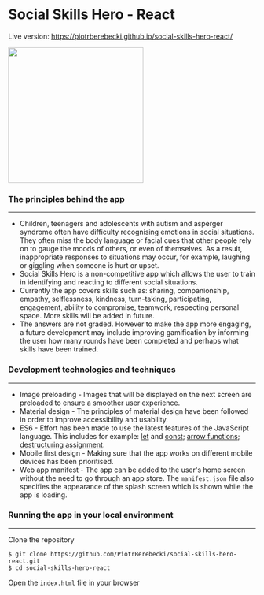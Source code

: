 # Social Skills Hero - React

Live version: https://piotrberebecki.github.io/social-skills-hero-react/

<img src="./src/graphics/social-skills-hero-screencast.gif" width="275px" height="auto">

### The principles behind the app
---

* Children, teenagers and adolescents with autism and asperger syndrome often have difficulty recognising emotions in social situations. They often miss the body language or facial cues that other people rely on to gauge the moods of others, or even of themselves. As a result, inappropriate responses to situations may occur, for example, laughing or giggling when someone is hurt or upset.
* Social Skills Hero is a non-competitive app which allows the user to train in identifying and reacting to different social situations.
* Currently the app covers skills such as: sharing, companionship, empathy, selflessness, kindness, turn-taking, participating, engagement, ability to compromise, teamwork, respecting personal space. More skills will be added in future.
* The answers are not graded. However to make the app more engaging, a future development may include improving gamification by informing the user how many rounds have been completed and perhaps what skills have been trained.

### Development technologies and techniques
---

* Image preloading - Images that will be displayed on the next screen are preloaded to ensure a smoother user experience.
* Material design - The principles of material design have been followed in order to improve accessibility and usability.
* ES6 - Effort has been made to use the latest features of the JavaScript language. This includes for example: [let](https://developer.mozilla.org/en-US/docs/Web/JavaScript/Reference/Statements/let) and [const](https://developer.mozilla.org/en-US/docs/Web/JavaScript/Reference/Statements/const); [arrow functions](https://developer.mozilla.org/en/docs/Web/JavaScript/Reference/Functions/Arrow_functions); [destructuring assignment](https://developer.mozilla.org/en/docs/Web/JavaScript/Reference/Operators/Destructuring_assignment).
* Mobile first design - Making sure that the app works on different mobile devices has been prioritised.
* Web app manifest - The app can be added to the user's home screen without the need to go through an app store. The `manifest.json` file also specifies the appearance of the splash screen which is shown while the app is loading.

### Running the app in your local environment
---

Clone the repository
```
$ git clone https://github.com/PiotrBerebecki/social-skills-hero-react.git
$ cd social-skills-hero-react
```
Open the `index.html` file in your browser
